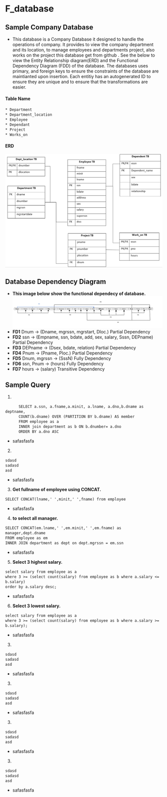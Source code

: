 # F_database


## Sample Company Database
* This database is a Company Database it designed to handle the operations of company. It provides to view the company department and its location, to manage employees and departments project, also works on the project this database get from github . See the below to view the Entity Relationship diagram(ERD) and the Functional Dependency Diagram (FDD) of the database.
The databases uses primary, and foreign keys to ensure the constraints of the database are maintianted upon insertion. Each entitiy has an autogenerated ID to ensure they are unique and to ensure that the transformations are easier.
#### Table Name
    * Department
    * Department_location
    * Employee
    * Dependant
    * Project
    * Works_on
#### ERD
![Alt](https://github.com/Rllein1/F_database/blob/main/db.png)

## Database Dependency Diagram
* __This image below show the functional dependecy of database.__
![Alt](https://github.com/Rllein1/F_database/blob/main/FDD.png)
* __FD1__ Dnum  -> (Dname, mgrssn, mgrstart, Dloc.) Partial Dependency
* __FD2__ ssn   ->   (Empname, ssn, bdate, add, sex, salary, Sssn, DEPname) Partial Dependency
* __FD3__ DEPname   ->   (Dsex, bdate, relation) Partial Dependency
* __FD4__ Pnum  ->  (Pname, Ploc.) Partial Dependency
* __FD5__ Dnum, mgrssn  ->  (SssN) Fully Dependency
* __FD6__ ssn, Pnum  ->  (hours) Fully Dependency
* __FD7__ hours  ->  (salary) Transitive Dependency

## Sample Query
1.
```  
      SELECT a.ssn, a.fname,a.minit, a.lname, a.dno,b.dname as deptname, 
      COUNT(b.dname) OVER (PARTITION BY b.dname) AS member 
      FROM employee as a 
      INNER join department as b ON b.dnumber= a.dno 
      ORDER BY a.dno ASC
```
* safasfasfa

2.
```
sdasd
sadasd
asd
```
* safasfasfa

3. __Get fullname of employee using CONCAT.__
```
SELECT CONCAT(lname,' ',minit,' ',fname) from employee
```
* safasfasfa

4. __to select all manager.__ 
```
SELECT CONCAT(em.lname,' ',em.minit,' ',em.fname) as manager,dept.dname
FROM employee as em
INNER JOIN department as dept on dept.mgrssn = em.ssn
```
* safasfasfa
5. __Select 3 highest salary.__
```
select salary from employee as a 
where 3 >= (select count(salary) from employee as b where a.salary <= b.salary) 
order by a.salary desc;
```
* safasfasfa
6. __Select 3 lowest salary.__
```
select salary from employee as a 
where 3 >= (select count(salary) from employee as b where a.salary >= b.salary);
```
* safasfasfa
3.
```
sdasd
sadasd
asd
```
* safasfasfa
3.
```
sdasd
sadasd
asd
```
* safasfasfa
3.
```
sdasd
sadasd
asd
```
* safasfasfa
3.
```
sdasd
sadasd
asd
```
* safasfasfa

